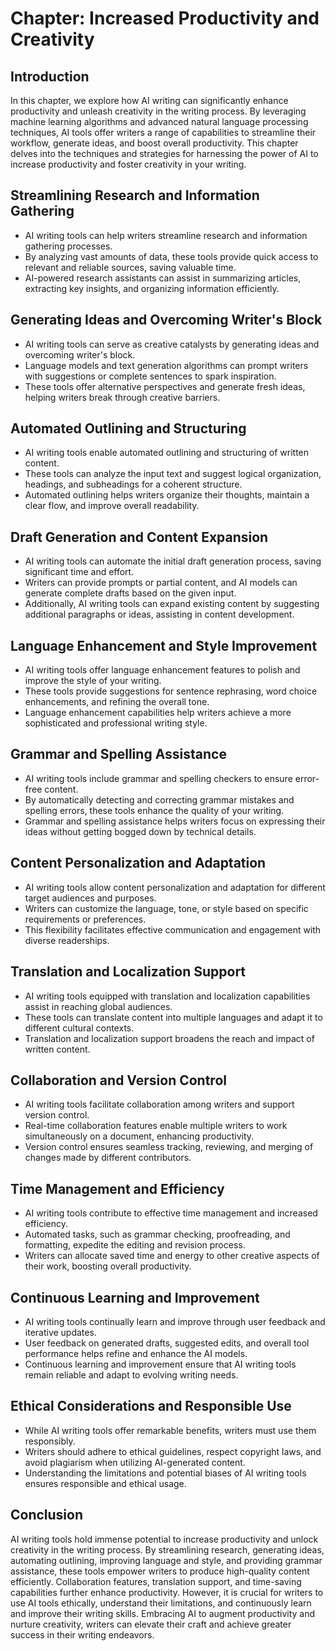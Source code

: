 Chapter: Increased Productivity and Creativity
==============================================

Introduction
------------

In this chapter, we explore how AI writing can significantly enhance productivity and unleash creativity in the writing process. By leveraging machine learning algorithms and advanced natural language processing techniques, AI tools offer writers a range of capabilities to streamline their workflow, generate ideas, and boost overall productivity. This chapter delves into the techniques and strategies for harnessing the power of AI to increase productivity and foster creativity in your writing.

Streamlining Research and Information Gathering
-----------------------------------------------

* AI writing tools can help writers streamline research and information gathering processes.
* By analyzing vast amounts of data, these tools provide quick access to relevant and reliable sources, saving valuable time.
* AI-powered research assistants can assist in summarizing articles, extracting key insights, and organizing information efficiently.

Generating Ideas and Overcoming Writer's Block
----------------------------------------------

* AI writing tools can serve as creative catalysts by generating ideas and overcoming writer's block.
* Language models and text generation algorithms can prompt writers with suggestions or complete sentences to spark inspiration.
* These tools offer alternative perspectives and generate fresh ideas, helping writers break through creative barriers.

Automated Outlining and Structuring
-----------------------------------

* AI writing tools enable automated outlining and structuring of written content.
* These tools can analyze the input text and suggest logical organization, headings, and subheadings for a coherent structure.
* Automated outlining helps writers organize their thoughts, maintain a clear flow, and improve overall readability.

Draft Generation and Content Expansion
--------------------------------------

* AI writing tools can automate the initial draft generation process, saving significant time and effort.
* Writers can provide prompts or partial content, and AI models can generate complete drafts based on the given input.
* Additionally, AI writing tools can expand existing content by suggesting additional paragraphs or ideas, assisting in content development.

Language Enhancement and Style Improvement
------------------------------------------

* AI writing tools offer language enhancement features to polish and improve the style of your writing.
* These tools provide suggestions for sentence rephrasing, word choice enhancements, and refining the overall tone.
* Language enhancement capabilities help writers achieve a more sophisticated and professional writing style.

Grammar and Spelling Assistance
-------------------------------

* AI writing tools include grammar and spelling checkers to ensure error-free content.
* By automatically detecting and correcting grammar mistakes and spelling errors, these tools enhance the quality of your writing.
* Grammar and spelling assistance helps writers focus on expressing their ideas without getting bogged down by technical details.

Content Personalization and Adaptation
--------------------------------------

* AI writing tools allow content personalization and adaptation for different target audiences and purposes.
* Writers can customize the language, tone, or style based on specific requirements or preferences.
* This flexibility facilitates effective communication and engagement with diverse readerships.

Translation and Localization Support
------------------------------------

* AI writing tools equipped with translation and localization capabilities assist in reaching global audiences.
* These tools can translate content into multiple languages and adapt it to different cultural contexts.
* Translation and localization support broadens the reach and impact of written content.

Collaboration and Version Control
---------------------------------

* AI writing tools facilitate collaboration among writers and support version control.
* Real-time collaboration features enable multiple writers to work simultaneously on a document, enhancing productivity.
* Version control ensures seamless tracking, reviewing, and merging of changes made by different contributors.

Time Management and Efficiency
------------------------------

* AI writing tools contribute to effective time management and increased efficiency.
* Automated tasks, such as grammar checking, proofreading, and formatting, expedite the editing and revision process.
* Writers can allocate saved time and energy to other creative aspects of their work, boosting overall productivity.

Continuous Learning and Improvement
-----------------------------------

* AI writing tools continually learn and improve through user feedback and iterative updates.
* User feedback on generated drafts, suggested edits, and overall tool performance helps refine and enhance the AI models.
* Continuous learning and improvement ensure that AI writing tools remain reliable and adapt to evolving writing needs.

Ethical Considerations and Responsible Use
------------------------------------------

* While AI writing tools offer remarkable benefits, writers must use them responsibly.
* Writers should adhere to ethical guidelines, respect copyright laws, and avoid plagiarism when utilizing AI-generated content.
* Understanding the limitations and potential biases of AI writing tools ensures responsible and ethical usage.

Conclusion
----------

AI writing tools hold immense potential to increase productivity and unlock creativity in the writing process. By streamlining research, generating ideas, automating outlining, improving language and style, and providing grammar assistance, these tools empower writers to produce high-quality content efficiently. Collaboration features, translation support, and time-saving capabilities further enhance productivity. However, it is crucial for writers to use AI tools ethically, understand their limitations, and continuously learn and improve their writing skills. Embracing AI to augment productivity and nurture creativity, writers can elevate their craft and achieve greater success in their writing endeavors.

